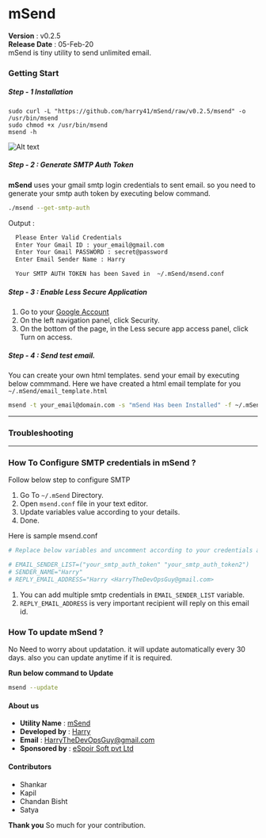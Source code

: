 # mSend
 **Version**        : v0.2.5 <br>
 **Release Date**   : 05-Feb-20 <br>
mSend is tiny utility to send unlimited email.


### Getting Start

##### Step - 1 Installation
```
sudo curl -L "https://github.com/harry41/mSend/raw/v0.2.5/msend" -o /usr/bin/msend
sudo chmod +x /usr/bin/msend
msend -h
```

![Alt text](https://2.bp.blogspot.com/-lxEU7HEk0PA/XHE_dAaGTiI/AAAAAAAAAaY/ZXtQrhu_Ksw4WGLbOzS1feORpRz6NiCMACLcBGAs/s1600/msend_help.png)

##### Step - 2 : Generate SMTP Auth Token
 **mSend** uses your gmail smtp login credentials to sent email. so you need to generate your smtp auth token by executing below command.

 ```bash
 ./msend --get-smtp-auth
 ```
 Output :
 ```bash
   Please Enter Valid Credentials  
   Enter Your Gmail ID : your_email@gmail.com
   Enter Your Gmail PASSWORD : secret@password
   Enter Email Sender Name : Harry

   Your SMTP AUTH TOKEN has been Saved in  ~/.mSend/msend.conf
 ```

##### Step - 3 : Enable Less Secure Application

1. Go to your [Google Account](https://myaccount.google.com/)
2. On the left navigation panel, click Security.
3. On the bottom of the page, in the Less secure app access panel, click Turn on access.

##### Step - 4 : Send test email.
You can create your own html templates. send your email by executing below commmand. Here we have created a html email template for you `~/.mSend/email_template.html`

```bash
msend -t your_email@domain.com -s "mSend Has been Installed" -f ~/.mSend/email_template.html -a /var/log/nginx/error.log
```

---
### Troubleshooting  
---

### How To Configure SMTP credentials in mSend ?

 Follow below step to configure SMTP
1. Go To `~/.mSend` Directory.
2. Open `msend.conf` file in your text editor.
3. Update variables value according to your details.
4. Done.

Here is sample msend.conf
```bash
# Replace below variables and uncomment according to your credentials and details.

# EMAIL_SENDER_LIST=("your_smtp_auth_token" "your_smtp_auth_token2")
# SENDER_NAME="Harry"
# REPLY_EMAIL_ADDRESS="Harry <HarryTheDevOpsGuy@gmail.com>
```
1. You can add multiple smtp credentials in `EMAIL_SENDER_LIST` variable.
2. `REPLY_EMAIL_ADDRESS` is very important recipient will reply on this email id.



### How To update mSend ?
 No Need to worry about updatation. it will update automatically every 30 days. also you can update anytime if it is required.

  **Run below command to Update**
  ```bash
  msend --update
  ```

#### About us
* **Utility Name** : [mSend](https://github.com/harry41/mSend)
* **Developed by** : [Harry](http://harry-thedevopsguy.blogspot.com/)
* **Email** : HarryTheDevOpsGuy@gmail.com
* **Sponsored by** : [eSpoir Soft pvt Ltd](http://espoirsoft.com)

#### Contributors
  - Shankar
  - Kapil
  - Chandan Bisht
  - Satya

**Thank you** So much for your contribution.
